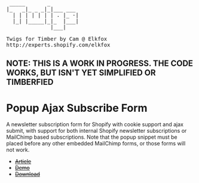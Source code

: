 <pre>       
 _____       _         
|_   _|_ _ _|_|___ ___ 
  | | | | | | | . |_ -|
  |_| |_____|_|_  |___|
              |___|    

Twigs for Timber by Cam @ Elkfox
http://experts.shopify.com/elkfox
</pre>

## NOTE: THIS IS A WORK IN PROGRESS. THE CODE WORKS, BUT ISN'T YET SIMPLIFIED OR TIMBERFIED

# Popup Ajax Subscribe Form
A newsletter subscription form for Shopify with cookie support and ajax submit, with support for both internal Shopify newsletter subscriptions or MailChimp based subscriptions. Note that the popup snippet must be placed before any other embedded MailChimp forms, or those forms will not work.

* ~~[Article](http://twigs.club/)~~
* ~~[Demo](https://twigs-demo.myshopify.com/)~~
* ~~[Download](https://github.com/Twigs-for-Timber/)~~
